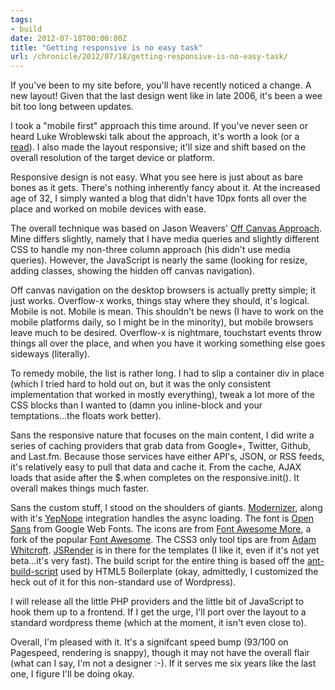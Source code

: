 ```yaml
---
tags:
- build
date: 2012-07-18T00:00:00Z
title: "Getting responsive is no easy task"
url: /chronicle/2012/07/18/getting-responsive-is-no-easy-task/
---
```


If you've been to my site before, you'll have recently noticed a change. A new layout! Given that the last design went like in late 2006, it's been a wee bit too long between updates.

I took a "mobile first" approach this time around. If you've never seen or heard Luke Wroblewski talk about the approach, it's worth a look (or a <a href="http://www.lukew.com/resources/mobile_first.asp">read</a>). I also made the layout responsive; it'll size and shift based on the overall resolution of the target device or platform.

Responsive design is not easy. What you see here is just about as bare bones as it gets. There's nothing inherently fancy about it. At the increased age of 32, I simply wanted a blog that didn't have 10px fonts all over the place and worked on mobile devices with ease.

The overall technique was based on Jason Weavers' <a href="http://jasonweaver.name/lab/offcanvas/">Off Canvas Approach</a>. Mine differs slightly, namely that I have media queries and slightly different CSS to handle my non-three column approach (his didn't use media queries). However, the JavaScript is nearly the same (looking for resize, adding classes, showing the hidden off canvas navigation).

Off canvas navigation on the desktop browsers is actually pretty simple; it just works. Overflow-x works, things stay where they should, it's logical. Mobile is not. Mobile is mean. This shouldn't be news (I have to work on the mobile platforms daily, so I might be in the minority), but mobile browsers leave much to be desired. Overflow-x is nightmare, touchstart events throw things all over the place, and when you have it working something else goes sideways (literally).

To remedy mobile, the list is rather long. I had to slip a container div in place (which I tried hard to hold out on, but it was the only consistent implementation that worked in mostly everything), tweak a lot more of the CSS blocks than I wanted to (damn you inline-block and your temptations...the floats work better).

Sans the responsive nature that focuses on the main content, I did write a series of caching providers that grab data from Google+, Twitter, Github, and Last.fm. Because those services have either API's, JSON, or RSS feeds, it's relatively easy to pull that data and cache it.  From the cache, AJAX loads that aside after the $.when completes on the responsive.init(). It overall makes things much faster.

Sans the custom stuff, I stood on the shoulders of giants. <a href="http://modernizr.com/">Modernizer</a>, along with it's <a href="http://yepnopejs.com/">YepNope</a> integration handles the async loading. The font is <a href="http://www.google.com/webfonts/specimen/Open+Sans">Open Sans</a> from Google Web Fonts. The icons are from <a href="http://gregoryloucas.github.com/Font-Awesome-More/">Font Awesome More</a>, a fork of the popular <a href="http://fortawesome.github.com/Font-Awesome">Font Awesome</a>. The CSS3 only tool tips are from <a href="https://github.com/AdamWhitcroft/CSS.Tooltips">Adam Whitcroft</a>. <a href="https://github.com/BorisMoore/jsrender/">JSRender</a> is in there for the templates (I like it, even if it's not yet beta...it's very fast).  The build script for the entire thing is based off the <a href="https://github.com/h5bp/ant-build-script/">ant-build-script</a> used by HTML5 Boilerplate (okay, admittedly, I customized the heck out of it for this non-standard use of Wordpress).

I will release all the little PHP providers and the little bit of JavaScript to hook them up to a frontend. If I get the urge, I'll port over the layout to a standard wordpress theme (which at the moment, it isn't even close to).

Overall, I'm pleased with it. It's a signifcant speed bump (93/100 on Pagespeed, rendering is snappy), though it may not have the overall flair (what can I say, I'm not a designer :-). If it serves me six years like the last one, I figure I'll be doing okay.
